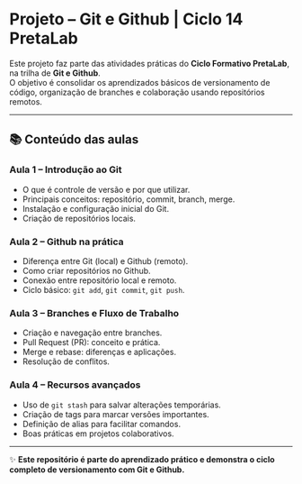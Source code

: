 # Projeto – Git e Github | Ciclo 14 PretaLab  

Este projeto faz parte das atividades práticas do **Ciclo Formativo PretaLab**, na trilha de **Git e Github**.  
O objetivo é consolidar os aprendizados básicos de versionamento de código, organização de branches e colaboração usando repositórios remotos.

---

## 📚 Conteúdo das aulas  

### Aula 1 – Introdução ao Git  
- O que é controle de versão e por que utilizar.  
- Principais conceitos: repositório, commit, branch, merge.  
- Instalação e configuração inicial do Git.  
- Criação de repositórios locais.  

### Aula 2 – Github na prática  
- Diferença entre Git (local) e Github (remoto).  
- Como criar repositórios no Github.  
- Conexão entre repositório local e remoto.  
- Ciclo básico: `git add`, `git commit`, `git push`.  

### Aula 3 – Branches e Fluxo de Trabalho  
- Criação e navegação entre branches.  
- Pull Request (PR): conceito e prática.  
- Merge e rebase: diferenças e aplicações.  
- Resolução de conflitos.  

### Aula 4 – Recursos avançados  
- Uso de `git stash` para salvar alterações temporárias.  
- Criação de tags para marcar versões importantes.  
- Definição de alias para facilitar comandos.  
- Boas práticas em projetos colaborativos.  

---

✨ **Este repositório é parte do aprendizado prático e demonstra o ciclo completo de versionamento com Git e Github.**  
